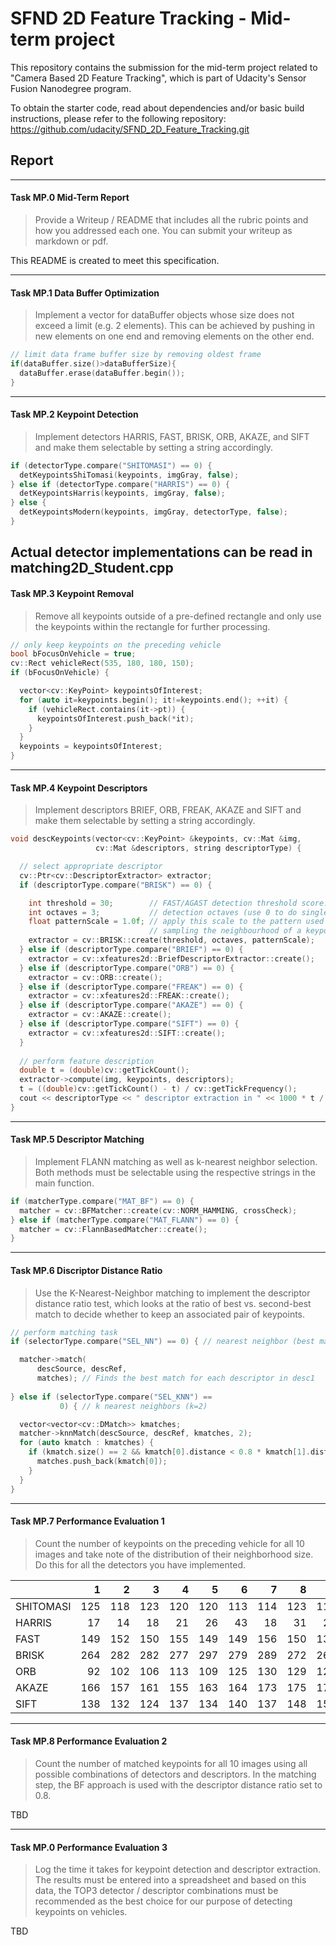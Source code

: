 # SFND 2D Feature Tracking - Mid-term project

This repository contains the submission for the mid-term project related to "Camera Based 2D Feature Tracking", which is part of Udacity's Sensor Fusion Nanodegree program.

To obtain the starter code, read about dependencies and/or basic build instructions, please refer to the following repository:
https://github.com/udacity/SFND_2D_Feature_Tracking.git

## Report

---

#### Task MP.0 Mid-Term Report
> Provide a Writeup / README that includes all the rubric points and how you addressed each one. You can submit your writeup as markdown or pdf.

This README is created to meet this specification.

---

#### Task MP.1 Data Buffer Optimization
> Implement a vector for dataBuffer objects whose size does not exceed a limit (e.g. 2 elements). This can be achieved by pushing in new elements on one end and removing elements on the other end.

```c++
// limit data frame buffer size by removing oldest frame
if(dataBuffer.size()>dataBufferSize){
  dataBuffer.erase(dataBuffer.begin());
}
```
---

#### Task MP.2 Keypoint Detection
> Implement detectors HARRIS, FAST, BRISK, ORB, AKAZE, and SIFT and make them selectable by setting a string accordingly.

```c++
if (detectorType.compare("SHITOMASI") == 0) {
  detKeypointsShiTomasi(keypoints, imgGray, false);
} else if (detectorType.compare("HARRIS") == 0) {
  detKeypointsHarris(keypoints, imgGray, false);
} else {
  detKeypointsModern(keypoints, imgGray, detectorType, false);
}
```
Actual detector implementations can be read in matching2D_Student.cpp
---

#### Task MP.3 Keypoint Removal
> Remove all keypoints outside of a pre-defined rectangle and only use the keypoints within the rectangle for further processing.

```c++
// only keep keypoints on the preceding vehicle
bool bFocusOnVehicle = true;
cv::Rect vehicleRect(535, 180, 180, 150);
if (bFocusOnVehicle) {

  vector<cv::KeyPoint> keypointsOfInterest;
  for (auto it=keypoints.begin(); it!=keypoints.end(); ++it) {
    if (vehicleRect.contains(it->pt)) {
      keypointsOfInterest.push_back(*it);
    }
  }
  keypoints = keypointsOfInterest;
}
```
---

#### Task MP.4 Keypoint Descriptors
> Implement descriptors BRIEF, ORB, FREAK, AKAZE and SIFT and make them selectable by setting a string accordingly.

```c++
void descKeypoints(vector<cv::KeyPoint> &keypoints, cv::Mat &img,
                   cv::Mat &descriptors, string descriptorType) {

  // select appropriate descriptor
  cv::Ptr<cv::DescriptorExtractor> extractor;
  if (descriptorType.compare("BRISK") == 0) {

    int threshold = 30;        // FAST/AGAST detection threshold score.
    int octaves = 3;           // detection octaves (use 0 to do single scale)
    float patternScale = 1.0f; // apply this scale to the pattern used for
                               // sampling the neighbourhood of a keypoint.
    extractor = cv::BRISK::create(threshold, octaves, patternScale);
  } else if (descriptorType.compare("BRIEF") == 0) {
    extractor = cv::xfeatures2d::BriefDescriptorExtractor::create();
  } else if (descriptorType.compare("ORB") == 0) {
    extractor = cv::ORB::create();
  } else if (descriptorType.compare("FREAK") == 0) {
    extractor = cv::xfeatures2d::FREAK::create();
  } else if (descriptorType.compare("AKAZE") == 0) {
    extractor = cv::AKAZE::create();
  } else if (descriptorType.compare("SIFT") == 0) {
    extractor = cv::xfeatures2d::SIFT::create();
  }
    
  // perform feature description
  double t = (double)cv::getTickCount();
  extractor->compute(img, keypoints, descriptors);
  t = ((double)cv::getTickCount() - t) / cv::getTickFrequency();
  cout << descriptorType << " descriptor extraction in " << 1000 * t / 1.0 << " ms" << endl;
}
```
---

#### Task MP.5 Descriptor Matching
> Implement FLANN matching as well as k-nearest neighbor selection. Both methods must be selectable using the respective strings in the main function.

```c++
if (matcherType.compare("MAT_BF") == 0) {
  matcher = cv::BFMatcher::create(cv::NORM_HAMMING, crossCheck);
} else if (matcherType.compare("MAT_FLANN") == 0) {
  matcher = cv::FlannBasedMatcher::create();
}
```
---

#### Task MP.6 Discriptor Distance Ratio
> Use the K-Nearest-Neighbor matching to implement the descriptor distance ratio test, which looks at the ratio of best vs. second-best match to decide whether to keep an associated pair of keypoints.

```c++
// perform matching task
if (selectorType.compare("SEL_NN") == 0) { // nearest neighbor (best match)

  matcher->match(
      descSource, descRef,
      matches); // Finds the best match for each descriptor in desc1
    
} else if (selectorType.compare("SEL_KNN") ==
           0) { // k nearest neighbors (k=2)

  vector<vector<cv::DMatch>> kmatches;
  matcher->knnMatch(descSource, descRef, kmatches, 2);
  for (auto kmatch : kmatches) {
    if (kmatch.size() == 2 && kmatch[0].distance < 0.8 * kmatch[1].distance) {
      matches.push_back(kmatch[0]);
    }
  }
}
```
---

#### Task MP.7 Performance Evaluation 1
> Count the number of keypoints on the preceding vehicle for all 10 images and take note of the distribution of their neighborhood size. Do this for all the detectors you have implemented.

|         |1  |2  |3  |4  |5  |6  |7  |8  |9  |10 |
|---------|---:|---:|---:|---:|---:|---:|---:|---:|---:|---:|
|SHITOMASI|125|118|123|120|120|113|114|123|111|112|
|HARRIS   |17 |14 |18 |21 |26 |43 |18 |31 |26 |34 |
|FAST     |149|152|150|155|149|149|156|150|138|143|
|BRISK    |264|282|282|277|297|279|289|272|266|254|
|ORB      |92 |102|106|113|109|125|130|129|127|128|
|AKAZE    |166|157|161|155|163|164|173|175|177|179|
|SIFT     |138|132|124|137|134|140|137|148|159|137|

---

#### Task MP.8 Performance Evaluation 2
> Count the number of matched keypoints for all 10 images using all possible combinations of detectors and descriptors. In the matching step, the BF approach is used with the descriptor distance ratio set to 0.8.

TBD

---

#### Task MP.0 Performance Evaluation 3
> Log the time it takes for keypoint detection and descriptor extraction. The results must be entered into a spreadsheet and based on this data, the TOP3 detector / descriptor combinations must be recommended as the best choice for our purpose of detecting keypoints on vehicles.

TBD

